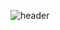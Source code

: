 ![header](https://capsule-render.vercel.app/api?type=Waving&color=auto&height=300&section=header&text=gabe's%20github&fontSize=90)
